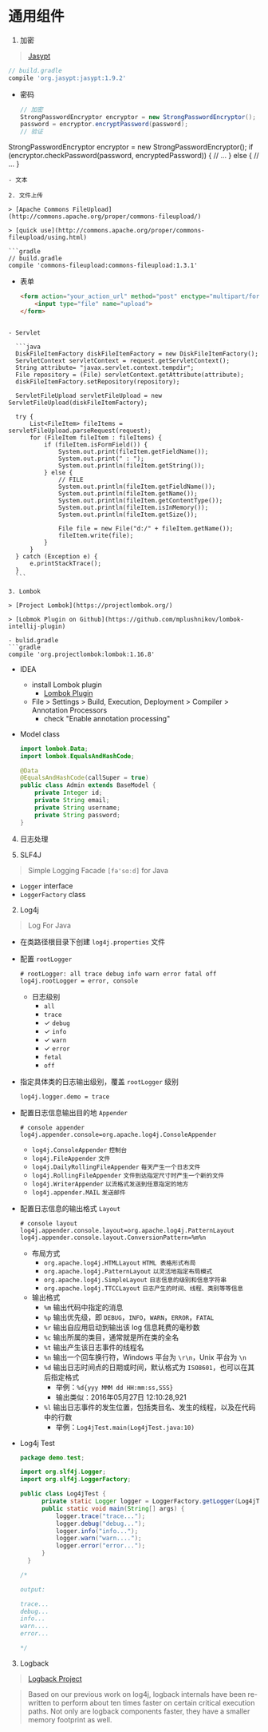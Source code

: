 # 通用组件

1. 加密

  > [Jasypt](http://www.jasypt.org/)

  ```gradle
  // build.gradle
  compile 'org.jasypt:jasypt:1.9.2'
  ```
  - 密码

    ```java
    // 加密
    StrongPasswordEncryptor encryptor = new StrongPasswordEncryptor();
    password = encryptor.encryptPassword(password);
    // 验证
   StrongPasswordEncryptor encryptor = new StrongPasswordEncryptor();
   if (encryptor.checkPassword(password, encryptedPassword)) {
         // ...
   } else {
         // ...
   }
   ```
 - 文本

2. 文件上传

  > [Apache Commons FileUpload](http://commons.apache.org/proper/commons-fileupload/)

  > [quick use](http://commons.apache.org/proper/commons-fileupload/using.html)

  ```gradle
  // build.gradle
  compile 'commons-fileupload:commons-fileupload:1.3.1'
  ```
  - 表单

    ```html
    <form action="your_action_url" method="post" enctype="multipart/form-data">
        <input type="file" name="upload">
    </form>
  ```
  
  - Servlet
  
    ```java
    DiskFileItemFactory diskFileItemFactory = new DiskFileItemFactory();
    ServletContext servletContext = request.getServletContext();
    String attribute= "javax.servlet.context.tempdir";
    File repository = (File) servletContext.getAttribute(attribute);
    diskFileItemFactory.setRepository(repository);

    ServletFileUpload servletFileUpload = new ServletFileUpload(diskFileItemFactory);

    try {
        List<FileItem> fileItems = servletFileUpload.parseRequest(request);
        for (FileItem fileItem : fileItems) {
            if (fileItem.isFormField()) {
                System.out.print(fileItem.getFieldName());
                System.out.print(" : ");
                System.out.println(fileItem.getString());
            } else {
                // FILE
                System.out.println(fileItem.getFieldName());
                System.out.println(fileItem.getName());
                System.out.println(fileItem.getContentType());
                System.out.println(fileItem.isInMemory());
                System.out.println(fileItem.getSize());

                File file = new File("d:/" + fileItem.getName());
                fileItem.write(file);
            }
        }
    } catch (Exception e) {
        e.printStackTrace();
    }
    ```
    
3. Lombok

  > [Project Lombok](https://projectlombok.org/)

  > [Lobmok Plugin on Github](https://github.com/mplushnikov/lombok-intellij-plugin)

  - bulid.gradle
  ```gradle
  compile 'org.projectlombok:lombok:1.16.8'
  ```
  
  - IDEA
      - install Lombok plugin
        - [Lombok Plugin](http://plugins.jetbrains.com/plugin/6317?pr=idea)
      - File > Settings > Build, Execution, Deployment > Compiler > Annotation Processors
        - check "Enable annotation processing"

  - Model class
  
    ```java
    import lombok.Data;
    import lombok.EqualsAndHashCode;

    @Data
    @EqualsAndHashCode(callSuper = true)
    public class Admin extends BaseModel {
        private Integer id;
        private String email;
        private String username;
        private String password;
    }
    ```

4. 日志处理

1. SLF4J

  > Simple Logging Facade `[fə'sɑːd]` for Java

  - `Logger` interface
  - `LoggerFactory` class

2. Log4j

  > Log For Java

  - 在类路径根目录下创建 `log4j.properties` 文件

  - 配置 `rootLogger`

    ```properties
    # rootLogger: all trace debug info warn error fatal off
    log4j.rootLogger = error, console
    ```

    - 日志级别
      - `all`
      - `trace` 
      - &#10003; `debug`
      - &#10003; `info`
      - &#10003; `warn`
      - &#10003; `error`
      - `fetal`
      - `off`

  - 指定具体类的日志输出级别，覆盖 `rootLogger` 级别

    ```properties
    log4j.logger.demo = trace
    ```

  - 配置日志信息输出目的地 `Appender`

    ```properties
    # console appender
    log4j.appender.console=org.apache.log4j.ConsoleAppender
    ```
    
      - `log4j.ConsoleAppender` `控制台`
      - `log4j.FileAppender` `文件`
      - `log4j.DailyRollingFileAppender` `每天产生一个日志文件`
      - `log4j.RollingFileAppender` `文件到达指定尺寸时产生一个新的文件`
      - `log4j.WriterAppender` `以流格式发送到任意指定的地方`
      - `log4j.appender.MAIL` `发送邮件`

  - 配置日志信息的输出格式 `Layout`

    ```properties
    # console layout
    log4j.appender.console.layout=org.apache.log4j.PatternLayout
    log4j.appender.console.layout.ConversionPattern=%m%n
    ```
    
    - 布局方式
      - `org.apache.log4j.HTMLLayout` `HTML 表格形式布局`
      - `org.apache.log4j.PatternLayout` `以灵活地指定布局模式`
      - `org.apache.log4j.SimpleLayout` `日志信息的级别和信息字符串`
      - `org.apache.log4j.TTCCLayout` `日志产生的时间、线程、类别等等信息`
    - 输出格式
      - `%m` 输出代码中指定的消息
      - `%p` 输出优先级，即 `DEBUG`，`INFO`，`WARN`，`ERROR`，`FATAL`
      - `%r` 输出自应用启动到输出该 log 信息耗费的毫秒数
      - `%c` 输出所属的类目，通常就是所在类的全名
      - `%t` 输出产生该日志事件的线程名
      - `%n` 输出一个回车换行符，Windows 平台为 `\r\n`，Unix 平台为 `\n`
      - `%d` 输出日志时间点的日期或时间，默认格式为 `ISO8601`，也可以在其后指定格式
          - 举例：`%d{yyy MMM dd HH:mm:ss,SSS}`
          - 输出类似：2016年05月27日 12:10:28,921
      - `%l` 输出日志事件的发生位置，包括类目名、发生的线程，以及在代码中的行数
        - 举例：`Log4jTest.main(Log4jTest.java:10)`

  - Log4j Test

    ```java
    package demo.test;

    import org.slf4j.Logger;
    import org.slf4j.LoggerFactory;

    public class Log4jTest {
          private static Logger logger = LoggerFactory.getLogger(Log4jTest.class);
          public static void main(String[] args) {
              logger.trace("trace...");
              logger.debug("debug...");
              logger.info("info...");
              logger.warn("warn....");
              logger.error("error...");
          }
      }
    
    /*
    
    output:
    
    trace...
    debug...
    info...
    warn....
    error...
    
    */
    ```
    
3. Logback

  > [Logback Project](http://logback.qos.ch/)

  > Based on our previous work on log4j, logback internals have been re-written to perform about ten times faster on certain critical execution paths. Not only are logback components faster, they have a smaller memory footprint as well.